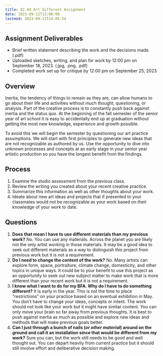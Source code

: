 ```yaml
---
title: 02.04 Art Different Assignment
date: 2023-09-11T12:00:00
lastmod: 2023-09-11T14:05:54
---
```


## Assignment Deliverables

- Brief written statement describing the work and the decisions made. (.pdf)
- Uploaded sketches, writing, and plan for work by 12:00 pm on September 18, 2023. (.jpg, .png, .pdf)
- Completed work set up for critique by 12:00 pm on September 25, 2023

## Overview

Inertia, the tendency of things to remain as they are, can allow humans to go about their life and activities without much thought, questioning, or analysis. Part of the creative process is to constantly push back against inertia and the status quo. At the beginning of the fall semester of the senior year of art school it is easy to accidentally end up at graduation without getting the most new knowledge, experience and growth possible.

To avoid this we will begin the semester by questioning our art practice assumptions. We will start with first principles to generate new ideas that are not recognizable as authored by us. Use the opportunity to dive into unknown processes and concepts at an early stage in your senior year artistic production so you have the longest benefit from the findings.

## Process

1. Examine the studio assessment from the previous class.
2. Review the writing you created about your recent creative practice.
3. Summarize this information as well as other thoughts about your work.
4. Ideate about new art ideas and projects that if presented to your classmates would not be recognizable as your work based on their knowledge of your work to date.

## Questions

1. **Does that mean I have to use different materials than my previous work?**
   No. You can use any materials. Across the planet you are likely not the only artist working in those materials. It may be a good idea to seek out different materials as a way to distinguish this project from previous work but it is not a requirement.
2. **Do I need to change the content of the work?**
   No. Many artists can explore form, space, portraiture, climate change, domesticity, and other topics in unique ways. It could be to your benefit to use this project as an opportunity to seek out new subject matter to make work that is more different than your recent work but it is not a requirement.
3. **I know what I want to do for my BFA. Why do I have to do something different?**
   It is early in the year. This is not the time to place "restrictions" on your practice based on an eventual exhibition in May. You don't have to change your ideas, concepts or intent. The work should not look like your work but it might have similar content. You can only move your brain so far away from previous thoughts. It is best to push against inertia as much as possible and explore new ideas and methods that will make previous goals better.
4. **Can I just through a bunch of nails (_or other material_) around on the ground and call it an installation since that would be different from my work?**
   Sure you can, but the work still needs to be good and well thought out. You can depart heavily from current practice but it should still involve effort and deliberative decision making.
